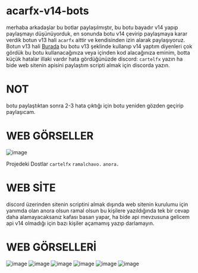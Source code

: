 # acarfx-v14-bots

merhaba arkadaşlar bu botlar paylaşılmıştır, bu botu bayadır v14 yapıp paylaşmayı düşünüyorduk, en sonunda botu v14 çevirip paylaşmaya karar verdik botun v13 hali ```acarfx``` aittir ve kendisinden izin alarak paylaşıyoruz. Botun v13 hali [Burada](https://github.com/acarfx/v13-all-bots) bu botu v13 şeklinde kullanıp v14 yaptım diyenleri çok gördük bu botu kullanacağınıza veya içinden kod alacağınıza eminim, botta küçük hatalar illaki vardır hata gördüğünüzde discord: ```cartelfx``` yazın ha bide web sitenin apisini paylaştım scripti almak için discorda yazın.

# NOT 
botu paylaştıktan sonra 2-3 hata çıktığı için botu yeniden gözden geçirip paylaşıcam.

# WEB GÖRSELLER
![image](https://i.hizliresim.com/cm32rny.jpg)

Projedeki Dostlar `cartelfx` `ramalchavo.` `anora.`

# WEB SİTE
discord üzerinden sitenin scriptini almak dışında web sitenin kurulumu için yanımda olan anora olsun ramal olsun bu kişilere yazıldığında tek bir cevap daha alamayacaksanız kafası basan yapar, ha bide api mevzusuna gelicem api v14 olmadığı için bazı kişiler açamamış yazıp darlamayın.

# WEB GÖRSELLERİ

![image](https://cdn.discordapp.com/attachments/1214735083261394955/1238376684147834900/image.png?ex=663f0fa9&is=663dbe29&hm=7920d235fae8620e7583e38dcaf6299c01f8fc82f5b4610830096fc649b9414e&)
![image](https://cdn.discordapp.com/attachments/1214735083261394955/1238376785633345568/image.png?ex=663f0fc1&is=663dbe41&hm=8ef5cbb6da850b7bc6e39153d1f035441972787abb44feb562f956131bb6c609&)
![image](https://cdn.discordapp.com/attachments/1214735083261394955/1238376878893699082/image.png?ex=663f0fd7&is=663dbe57&hm=2c9e74c17cc96aed7671bc342e9944b42928220ceb7725946c90651f652d85c6&)
![image](https://cdn.discordapp.com/attachments/1214735083261394955/1238376997076467712/image.png?ex=663f0ff4&is=663dbe74&hm=2346d55547f484d998418ceed98715841dbda975544c20a217c1b74981aa727d&)
![image](https://cdn.discordapp.com/attachments/1214735083261394955/1238377126986780702/image.png?ex=663f1013&is=663dbe93&hm=daf596f0dc90e742be2b5fd588846d1a7dc2ce3846fa62fbb0f25be65eec0a33&)
![image](https://cdn.discordapp.com/attachments/1214735083261394955/1238377226727198801/image.png?ex=663f102a&is=663dbeaa&hm=0c3b392ea5df0abf827098d21e74d0005b3f6baa8eb2688fb4053141c5ae8bff&)

